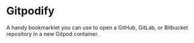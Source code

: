 # Gitpodify

A handy bookmarklet you can use to open a GitHub, GitLab, or Bitbucket repository in a new Gitpod container.
